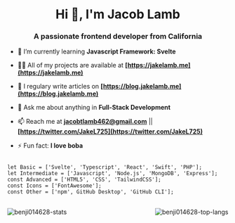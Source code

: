 <h1 align="center">Hi 👋, I'm Jacob Lamb</h1>
<h3 align="center">A passionate frontend developer from California</h3>

- 🌱 I’m currently learning **Javascript Framework: Svelte**

- 👨‍💻 All of my projects are available at **[https://jakelamb.me](https://jakelamb.me)**

- 📝 I regulary write articles on **[https://blog.jakelamb.me](https://blog.jakelamb.me)**

- 💬 Ask me about anything in  **Full-Stack Development**

- 📫 Reach me at **[jacobtlamb462@gmail.com](mailto:jacobtlamb462@gmail.com)** || **[https://twitter.com/JakeL725](https://twitter.com/JakeL725)**

- ⚡ Fun fact: **I love boba**

<pre>
<code>
let Basic = ['Svelte', 'Typescript', 'React', 'Swift', 'PHP'];
let Intermediate = ['Javascript', 'Node.js', 'MongoDB', 'Express'];
const Advanced = ['HTML5', 'CSS', 'TailwindCSS'];
const Icons = ['FontAwesome'];
const Other = ['npm', GitHub Desktop', 'GitHub CLI'];
</code>
</pre>

<p><img align="left" src="https://github-readme-stats.vercel.app/api?username=benji014628&show_icons=true" alt="benji014628-stats" /></p>
<p><img align="right" src="https://github-readme-stats.vercel.app/api/top-langs/?username=benji014628" alt="benji014628-top-langs" /></p>
